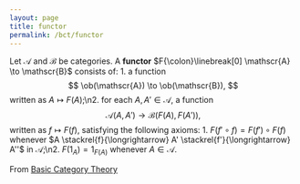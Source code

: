 ```yaml
---
layout: page
title: functor
permalink: /bct/functor
---
```

Let $\mathscr{A}$ and $\mathscr{B}$ be categories.  A **functor**    $F{\colon}\linebreak[0] \mathscr{A} \to \mathscr{B}$ consists of:   1. a function $$ \ob(\mathscr{A}) \to \ob(\mathscr{B}), $$ written as $A \mapsto F(A)$;\n2. for each $A, A' \in \mathscr{A}$, a function $$ \mathscr{A}(A, A') \to \mathscr{B}(F(A), F(A')), $$ written as $f \mapsto F(f)$,   satisfying the following axioms:   1. $F(f' \circ f) = F(f') \circ F(f)$ whenever $A \stackrel{f}{\longrightarrow} A' \stackrel{f'}{\longrightarrow} A''$ in $\mathscr{A}$;\n2. $F(1_A) = 1_{F(A)}$ whenever $A \in \mathscr{A}$.


From [Basic Category Theory](https://mathgloss.github.io/MathGloss/bct.html)
